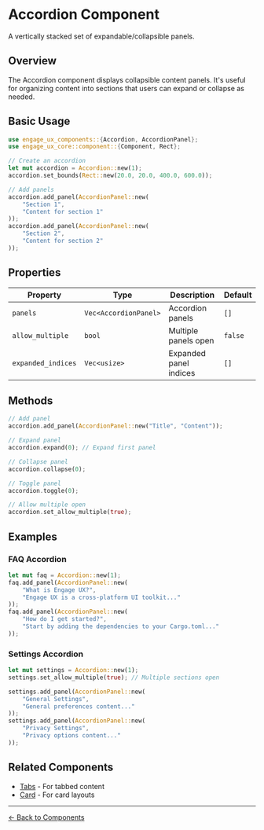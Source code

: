 # Accordion Component

A vertically stacked set of expandable/collapsible panels.

## Overview

The Accordion component displays collapsible content panels. It's useful for organizing content into sections that users can expand or collapse as needed.

## Basic Usage

```rust
use engage_ux_components::{Accordion, AccordionPanel};
use engage_ux_core::component::{Component, Rect};

// Create an accordion
let mut accordion = Accordion::new(1);
accordion.set_bounds(Rect::new(20.0, 20.0, 400.0, 600.0));

// Add panels
accordion.add_panel(AccordionPanel::new(
    "Section 1",
    "Content for section 1"
));
accordion.add_panel(AccordionPanel::new(
    "Section 2",
    "Content for section 2"
));
```

## Properties

| Property | Type | Description | Default |
|----------|------|-------------|---------|
| `panels` | `Vec<AccordionPanel>` | Accordion panels | `[]` |
| `allow_multiple` | `bool` | Multiple panels open | `false` |
| `expanded_indices` | `Vec<usize>` | Expanded panel indices | `[]` |

## Methods

```rust
// Add panel
accordion.add_panel(AccordionPanel::new("Title", "Content"));

// Expand panel
accordion.expand(0); // Expand first panel

// Collapse panel
accordion.collapse(0);

// Toggle panel
accordion.toggle(0);

// Allow multiple open
accordion.set_allow_multiple(true);
```

## Examples

### FAQ Accordion

```rust
let mut faq = Accordion::new(1);
faq.add_panel(AccordionPanel::new(
    "What is Engage UX?",
    "Engage UX is a cross-platform UI toolkit..."
));
faq.add_panel(AccordionPanel::new(
    "How do I get started?",
    "Start by adding the dependencies to your Cargo.toml..."
));
```

### Settings Accordion

```rust
let mut settings = Accordion::new(1);
settings.set_allow_multiple(true); // Multiple sections open

settings.add_panel(AccordionPanel::new(
    "General Settings",
    "General preferences content..."
));
settings.add_panel(AccordionPanel::new(
    "Privacy Settings",
    "Privacy options content..."
));
```

## Related Components

- [Tabs](tabs.md) - For tabbed content
- [Card](card.md) - For card layouts

---

[← Back to Components](index.md)
